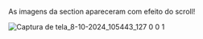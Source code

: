 As imagens da section apareceram com efeito do scroll! 


![Captura de tela_8-10-2024_105443_127 0 0 1](https://github.com/user-attachments/assets/b14d5a43-7e5a-4fe2-bee3-81b2bab6b7bc)
